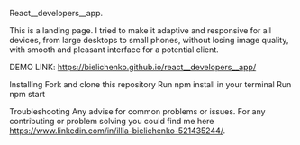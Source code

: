 React__developers__app. 

This is a landing page. I tried to make it adaptive and responsive for all devices, from large desktops to small phones, without losing image quality, with smooth and pleasant interface for a potential client.

DEMO LINK: https://bielichenko.github.io/react__developers__app/

Installing
Fork and clone this repository
Run npm install in your terminal
Run npm start

Troubleshooting
Any advise for common problems or issues. For any contributing or problem solving you could find me here https://www.linkedin.com/in/illia-bielichenko-521435244/.